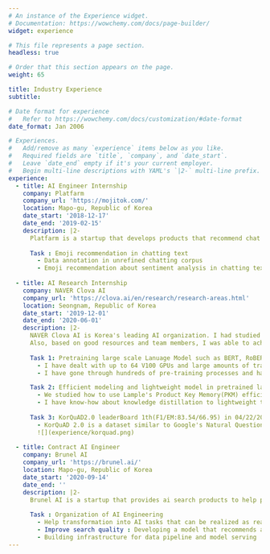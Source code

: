 ```yaml
---
# An instance of the Experience widget.
# Documentation: https://wowchemy.com/docs/page-builder/
widget: experience

# This file represents a page section.
headless: true

# Order that this section appears on the page.
weight: 65

title: Industry Experience
subtitle:

# Date format for experience
#   Refer to https://wowchemy.com/docs/customization/#date-format
date_format: Jan 2006

# Experiences.
#   Add/remove as many `experience` items below as you like.
#   Required fields are `title`, `company`, and `date_start`.
#   Leave `date_end` empty if it's your current employer.
#   Begin multi-line descriptions with YAML's `|2-` multi-line prefix.
experience:
  - title: AI Engineer Internship
    company: Platfarm
    company_url: 'https://mojitok.com/'
    location: Mapo-gu, Republic of Korea
    date_start: '2018-12-17'
    date_end: '2019-02-15'
    description: |2-
      Platfarm is a startup that develops products that recommend chat text into emoji. As my first industry experience, I was able to learn about the collaboration culture.  
      
      Task : Emoji recommendation in chatting text
        - Data annotation in unrefined chatting corpus
        - Emoji recommendation about sentiment analysis in chatting text.
        
  - title: AI Research Internship
    company: NAVER Clova AI
    company_url: 'https://clova.ai/en/research/research-areas.html'
    location: Seongnam, Republic of Korea
    date_start: '2019-12-01'
    date_end: '2020-06-01'
    description: |2-
      NAVER Clova AI is Korea's leading AI organization. I had studied Korean language modeling in the LaRva team, and through this, I have a know-how about the large-scale modeling in GPU environment.   
      Also, based on good resources and team members, I was able to achieve great results in various tasks in a short period of time(only 6 months).   
       
      Task 1: Pretraining large scale Lanuage Model such as BERT, RoBERTa on distributed GPU environment.
        - I have dealt with up to 64 V100 GPUs and large amounts of training data in a distributed environment.  
        - I have gone through hundreds of pre-training processes and have experienced how to avoid CPU, GPU bottlenecks, how to use half precision, and how to manage large amounts of data. <br/><br/> 

      Task 2: Efficient modeling and lightweight model in pretrained language model
        - We studied how to use Lample's Product Key Memory(PKM) efficiently, avoiding catastrophic drift in Masked-LM and fine-tuning tasks, and this study was accepted findings of EMNLP 2020.  
        - I have know-how about knowledge distillation to lightweight the Korean RoBERTa model  <br/><br/>
      
      Task 3: KorQuAD2.0 leaderBoard 1th(F1/EM:83.54/66.95) in 04/22/2020
        - KorQuAD 2.0 is a dataset similar to Google's Natural Question, which is a very difficult problem to find the correct answer on one page of Wikipedia. The answer can be a table, list, or paragraph.
        ![](experience/korquad.png)
        
  - title: Contract AI Engineer
    company: Brunel AI
    company_url: 'https://brunel.ai/'
    location: Mapo-gu, Republic of Korea
    date_start: '2020-09-14'
    date_end: ''
    description: |2-
      Brunel AI is a startup that provides ai search products to help people search for patents. It was a good experience to think about AI from a product perspective as the developed model was applied to the actual product and received feedback.   
      
      Task : Organization of AI Engineering
        - Help transformation into AI tasks that can be realized as real products(For example, which data to collect will be meaningful in the long term or what AI task to solve the problem with)
        - Improve search quality : Developing a model that recommends a patent based on the user's input query
        - Building infrastructure for data pipeline and model serving
---
```

